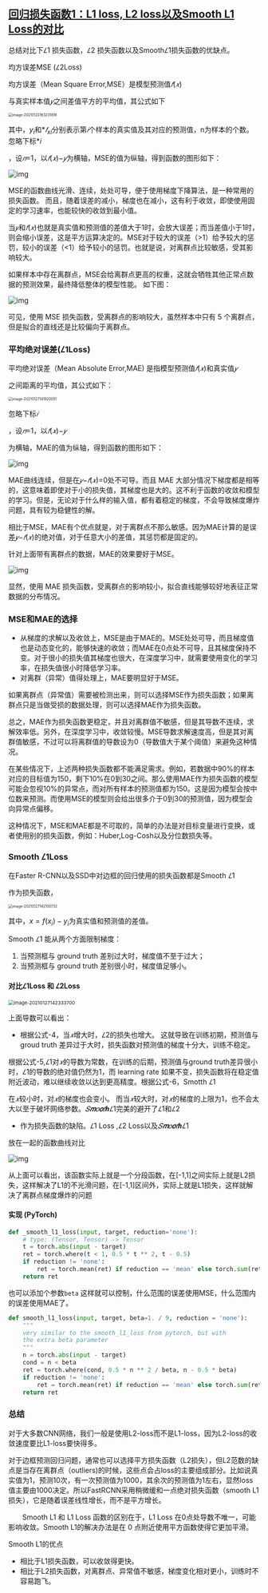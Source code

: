 ##                  [     回归损失函数1：L1 loss, L2 loss以及Smooth L1 Loss的对比        ](https://www.cnblogs.com/wangguchangqing/p/12021638.html)             

总结对比下*𝐿*1 损失函数，*𝐿*2 损失函数以及Smooth*𝐿*1损失函数的优缺点。

均方误差MSE (*𝐿*2Loss)

均方误差（Mean Square Error,MSE）是模型预测值*𝑓*(*𝑥*)

 与真实样本值*𝑦*之间差值平方的平均值，其公式如下

<img src="/Users/lishuo/Library/Application Support/typora-user-images/image-20210122163231816.png" alt="image-20210122163231816" style="zoom:50%;" />

其中，$y_i$和*$𝑓_{xi}$分别表示第*𝑖*个样本的真实值及其对应的预测值，n为样本的个数。忽略下标*𝑖

 ，设*𝑛*=1，以*𝑓*(*𝑥*)−*𝑦*为横轴，MSE的值为纵轴，得到函数的图形如下：

![img](https://img2018.cnblogs.com/blog/439761/201912/439761-20191211114443630-1028941589.png)

MSE的函数曲线光滑、连续，处处可导，便于使用梯度下降算法，是一种常用的损失函数。 而且，随着误差的减小，梯度也在减小，这有利于收敛，即使使用固定的学习速率，也能较快的收敛到最小值。

当*𝑦*和*𝑓*(*𝑥*)也就是真实值和预测值的差值大于1时，会放大误差；而当差值小于1时，则会缩小误差，这是平方运算决定的。MSE对于较大的误差（>1）给予较大的惩罚，较小的误差（<1）给予较小的惩罚。也就是说，对离群点比较敏感，受其影响较大。

如果样本中存在离群点，MSE会给离群点更高的权重，这就会牺牲其他正常点数据的预测效果，最终降低整体的模型性能。 如下图：

![img](https://img2018.cnblogs.com/blog/439761/201912/439761-20191211114501909-574033959.png)

可见，使用 MSE 损失函数，受离群点的影响较大，虽然样本中只有 5 个离群点，但是拟合的直线还是比较偏向于离群点。

### 平均绝对误差(*𝐿*1Loss)

平均绝对误差（Mean Absolute Error,MAE) 是指模型预测值*𝑓*(*𝑥*)和真实值*𝑦*

之间距离的平均值，其公式如下：

<img src="/Users/lishuo/Library/Application Support/typora-user-images/image-20210127141920051.png" alt="image-20210127141920051" style="zoom:50%;" />



忽略下标*𝑖*

 ，设*𝑛*=1，以*𝑓*(*𝑥*)−*𝑦*

为横轴，MAE的值为纵轴，得到函数的图形如下：

![img](https://img2018.cnblogs.com/blog/439761/201912/439761-20191211114514195-653798510.png)

MAE曲线连续，但是在*𝑦*−*𝑓*(*𝑥*)=0处不可导。而且 MAE 大部分情况下梯度都是相等的，这意味着即使对于小的损失值，其梯度也是大的。这不利于函数的收敛和模型的学习。但是，无论对于什么样的输入值，都有着稳定的梯度，不会导致梯度爆炸问题，具有较为稳健性的解。

相比于MSE，MAE有个优点就是，对于离群点不那么敏感。因为MAE计算的是误差*𝑦*−*𝑓*(*𝑥*)的绝对值，对于任意大小的差值，其惩罚都是固定的。

针对上面带有离群点的数据，MAE的效果要好于MSE。

![img](https://img2018.cnblogs.com/blog/439761/201912/439761-20191211114525808-591627650.png)

显然，使用 MAE 损失函数，受离群点的影响较小，拟合直线能够较好地表征正常数据的分布情况。

### MSE和MAE的选择

- 从梯度的求解以及收敛上，MSE是由于MAE的。MSE处处可导，而且梯度值也是动态变化的，能够快速的收敛；而MAE在0点处不可导，且其梯度保持不变。对于很小的损失值其梯度也很大，在深度学习中，就需要使用变化的学习率，在损失值很小时降低学习率。
- 对离群（异常）值得处理上，MAE要明显好于MSE。

如果离群点（异常值）需要被检测出来，则可以选择MSE作为损失函数；如果离群点只是当做受损的数据处理，则可以选择MAE作为损失函数。

总之，MAE作为损失函数更稳定，并且对离群值不敏感，但是其导数不连续，求解效率低。另外，在深度学习中，收敛较慢。MSE导数求解速度高，但是其对离群值敏感，不过可以将离群值的导数设为0（导数值大于某个阈值）来避免这种情况。

在某些情况下，上述两种损失函数都不能满足需求。例如，若数据中90%的样本对应的目标值为150，剩下10%在0到30之间。那么使用MAE作为损失函数的模型可能会忽视10%的异常点，而对所有样本的预测值都为150。这是因为模型会按中位数来预测。而使用MSE的模型则会给出很多介于0到30的预测值，因为模型会向异常点偏移。

这种情况下，MSE和MAE都是不可取的，简单的办法是对目标变量进行变换，或者使用别的损失函数，例如：Huber,Log-Cosh以及分位数损失等。

### Smooth *𝐿*1Loss

在Faster R-CNN以及SSD中对边框的回归使用的损失函数都是Smooth *𝐿*1

 作为损失函数，

<img src="/Users/lishuo/Library/Application Support/typora-user-images/image-20210127142100732.png" alt="image-20210127142100732" style="zoom:50%;" />

其中，$x=f(x_i)-y_i$为真实值和预测值的差值。

Smooth *𝐿*1 能从两个方面限制梯度：

1. 当预测框与 ground truth 差别过大时，梯度值不至于过大；
2. 当预测框与 ground truth 差别很小时，梯度值足够小。

#### 对比*𝐿*1Loss 和 *𝐿*2Loss

<img src="/Users/lishuo/Library/Application Support/typora-user-images/image-20210127142333700.png" alt="image-20210127142333700" style="zoom: 67%;" />



上面导数可以看出：

- 根据公式-4，当*𝑥*增大时，*𝐿*2的损失也增大。 这就导致在训练初期，预测值与 groud truth 差异过于大时，损失函数对预测值的梯度十分大，训练不稳定。

根据公式-5,*𝐿*1对*𝑥*的导数为常数，在训练的后期，预测值与ground truth差异很小时，*𝐿*1的导数的绝对值仍然为1，而 learning rate 如果不变，损失函数将在稳定值附近波动，难以继续收敛以达到更高精度。根据公式-6，Smotth *𝐿*1

在*𝑥*较小时，对*𝑥*的梯度也会变小。 而当*𝑥*较大时，对*𝑥*的梯度的上限为1，也不会太大以至于破坏网络参数。*𝑆**𝑚**𝑜**𝑜**𝑡**ℎ**𝐿*1完美的避开了*𝐿*1和*𝐿*2

- 作为损失函数的缺陷。*𝐿*1 Loss ,*𝐿*2 Loss以及*𝑆**𝑚**𝑜**𝑜**𝑡**ℎ**𝐿*1

 放在一起的函数曲线对比

![img](https://img2018.cnblogs.com/blog/439761/201912/439761-20191211114547563-260519114.png)

从上面可以看出，该函数实际上就是一个分段函数，在[-1,1]之间实际上就是L2损失，这样解决了L1的不光滑问题，在[-1,1]区间外，实际上就是L1损失，这样就解决了离群点梯度爆炸的问题

#### 实现 (PyTorch)

```python
def _smooth_l1_loss(input, target, reduction='none'):
    # type: (Tensor, Tensor) -> Tensor
    t = torch.abs(input - target)
    ret = torch.where(t < 1, 0.5 * t ** 2, t - 0.5)
    if reduction != 'none':
        ret = torch.mean(ret) if reduction == 'mean' else torch.sum(ret)
    return ret      
```

也可以添加个参数`beta` 这样就可以控制，什么范围的误差使用MSE，什么范围内的误差使用MAE了。

```python
def smooth_l1_loss(input, target, beta=1. / 9, reduction = 'none'):
    """
    very similar to the smooth_l1_loss from pytorch, but with
    the extra beta parameter
    """
    n = torch.abs(input - target)
    cond = n < beta
    ret = torch.where(cond, 0.5 * n ** 2 / beta, n - 0.5 * beta)
    if reduction != 'none':
        ret = torch.mean(ret) if reduction == 'mean' else torch.sum(ret)
    return ret
```

### 总结

对于大多数CNN网络，我们一般是使用L2-loss而不是L1-loss，因为L2-loss的收敛速度要比L1-loss要快得多。

对于边框预测回归问题，通常也可以选择平方损失函数（L2损失），但L2范数的缺点是当存在离群点（outliers)的时候，这些点会占loss的主要组成部分。比如说真实值为1，预测10次，有一次预测值为1000，其余次的预测值为1左右，显然loss值主要由1000决定。所以FastRCNN采用稍微缓和一点绝对损失函数（smooth L1损失），它是随着误差线性增长，而不是平方增长。

　　Smooth L1 和 L1 Loss 函数的区别在于，L1 Loss 在0点处导数不唯一，可能影响收敛。Smooth L1的解决办法是在 0 点附近使用平方函数使得它更加平滑。

Smooth L1的优点

- 相比于L1损失函数，可以收敛得更快。
- 相比于L2损失函数，对离群点、异常值不敏感，梯度变化相对更小，训练时不容易跑飞。